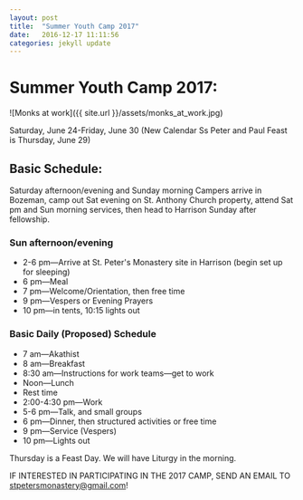 ```yaml
---
layout: post
title:  "Summer Youth Camp 2017"
date:   2016-12-17 11:11:56
categories: jekyll update
---
```


# Summer Youth Camp 2017:

![Monks at work]({{ site.url }}/assets/monks_at_work.jpg)

Saturday, June 24-Friday, June 30 (New Calendar Ss Peter and Paul Feast is Thursday, June 29)

## Basic Schedule:

Saturday afternoon/evening and Sunday morning
Campers arrive in Bozeman, camp out Sat evening on St. Anthony Church property, attend Sat pm and Sun morning services, then head to Harrison Sunday after fellowship.

### Sun afternoon/evening

- 2-6 pm—Arrive at St. Peter's Monastery site in Harrison (begin set up for sleeping)
- 6 pm—Meal
- 7 pm—Welcome/Orientation, then free time
- 9 pm—Vespers or Evening Prayers
- 10 pm—in tents, 10:15 lights out

### Basic Daily (Proposed) Schedule

- 7 am—Akathist
- 8 am—Breakfast
- 8:30 am—Instructions for work teams—get to work
- Noon—Lunch
- Rest time
- 2:00-4:30 pm—Work
- 5-6 pm—Talk, and small groups
- 6 pm—Dinner, then structured activities or free time
- 9 pm—Service (Vespers)
- 10 pm—Lights out

Thursday is a Feast Day.  We will have Liturgy in the morning.

IF INTERESTED IN PARTICIPATING IN THE 2017 CAMP, SEND AN EMAIL TO [stpetersmonastery@gmail.com](mailto:stpetersmonastery@gmail.com)!
